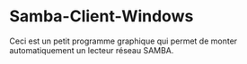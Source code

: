 # Samba-Client-Windows
Ceci est un petit programme graphique qui permet de monter automatiquement un lecteur réseau SAMBA.
